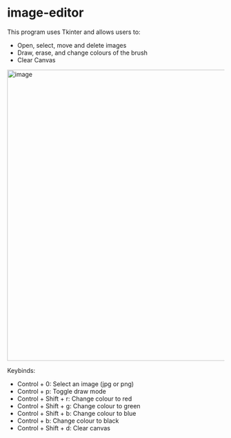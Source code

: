 # image-editor

This program uses Tkinter and allows users to:
- Open, select, move and delete images
- Draw, erase, and change colours of the brush
- Clear Canvas

<img width="673" alt="image" src="https://user-images.githubusercontent.com/112285076/221758770-337b23ed-0a05-49d4-af6a-3493792460e0.png">

Keybinds:
- Control + 0: Select an image (jpg or png)
- Control + p: Toggle draw mode
- Control + Shift + r: Change colour to red
- Control + Shift + g: Change colour to green
- Control + Shift + b: Change colour to blue
- Control + b: Change colour to black
- Control + Shift + d: Clear canvas
